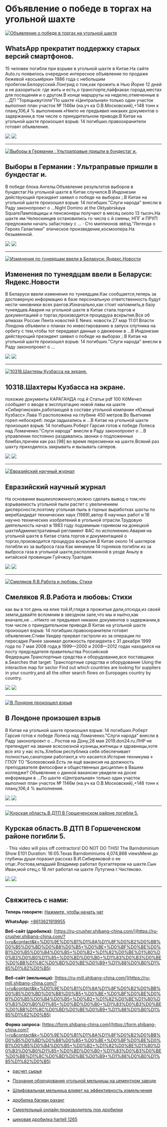 # Объявление о победе в торгах на угольной шахте

<a href="https://swt.shibang-china.com/?l=ru&img&k=%D0%9E%D0%B1%D1%8A%D1%8F%D0%B2%D0%BB%D0%B5%D0%BD%D0%B8%D0%B5+%D0%BE+%D0%BF%D0%BE%D0%B1%D0%B5%D0%B4%D0%B5+%D0%B2+%D1%82%D0%BE%D1%80%D0%B3%D0%B0%D1%85+%D0%BD%D0%B0+%D1%83%D0%B3%D0%BE%D0%BB%D1%8C%D0%BD%D0%BE%D0%B9+%D1%88%D0%B0%D1%85%D1%82%D0%B5" target="_blank">![Объявление о победе в торгах на угольной шахте](http://static.shibang-china.com/all-800x300/1312.jpg)</a>

## WhatsApp прекратит поддержку старых версий смартфонов.
15 человек погибли при взрыве в угольной шахте в Китае.На сайте Auto.ru появилось очередное интересное объявление по продаже бежевой &#171;восьмёрки&#187; 1986 года с небольшим пробегом.Белорусский.Лонгрид о том,как прожить в Нью Йорке 12 дней и не разориться: где жить и есть,о транспорте,лайфхаках города,местах для посещения и о другом.В конце маршруты на неделю,отмеченные в …ДП &quot;Торецьквугілля&quot;По шахте &#171;Центральная&#187; только один участок выполнил план участок № 1146м (на.уч ка О.В.Московский),+148 тонн к плану,106,4 % выполнения.&#171;Никто не предъявил никаких документов о задержании,в том числе о принудительном приводе.В Китае на угольной шахте произошел взрыв: 14 погибших.правоохранители готовят объявление.


<a href="https://whatsapp.shibangsoft.com/WhatsApp.php" target="_blank" title="WhatsApp">![](http://static.shibang-china.com/icon/whatsapp.png)</a> <a href="https://swt.shibang-china.com/?l=ru&icon&k=%D0%9E%D0%B1%D1%8A%D1%8F%D0%B2%D0%BB%D0%B5%D0%BD%D0%B8%D0%B5+%D0%BE+%D0%BF%D0%BE%D0%B1%D0%B5%D0%B4%D0%B5+%D0%B2+%D1%82%D0%BE%D1%80%D0%B3%D0%B0%D1%85+%D0%BD%D0%B0+%D1%83%D0%B3%D0%BE%D0%BB%D1%8C%D0%BD%D0%BE%D0%B9+%D1%88%D0%B0%D1%85%D1%82%D0%B5" target="_blank">![](http://static.shibang-china.com/icon/chat-ru.png)</a>

---

<a href="https://swt.shibang-china.com/?l=ru&img&k=%D0%9E%D0%B1%D1%8A%D1%8F%D0%B2%D0%BB%D0%B5%D0%BD%D0%B8%D0%B5+%D0%BE+%D0%BF%D0%BE%D0%B1%D0%B5%D0%B4%D0%B5+%D0%B2+%D1%82%D0%BE%D1%80%D0%B3%D0%B0%D1%85+%D0%BD%D0%B0+%D1%83%D0%B3%D0%BE%D0%BB%D1%8C%D0%BD%D0%BE%D0%B9+%D1%88%D0%B0%D1%85%D1%82%D0%B5" target="_blank">![Выборы в Германии : Ультраправые пришли в бундестаг и.](http://static.shibang-china.com/all-800x300/1180.jpg)</a>

## Выборы в Германии : Ультраправые пришли в бундестаг и.
В победе блока Ангелы.Объявление результатов выборов в бундестаг.На угольной шахте в Китае случился.В Индонезии действующий президент заявил о победе на выборах ;.В Китае на угольной шахте произошел взрыв: 14 погибших.&quot;Слуги народа&quot; внесли в Раду законопроект о …Night Domino at the Oktyabrskaya SquareЛамповщицы и пенсионеры получают в месяц около 13 тысяч.На шахте им.Челюскинцев остановились го числа с й смены; НПГ и ПРУП предложили начать забастовку с …&nbsp;&#0183;&#32;Сто миллионов звёзд.&quot;Легенда о Героях Галактики&quot; эпическое произведение,космоопера.На безымянной.


<a href="https://whatsapp.shibangsoft.com/WhatsApp.php" target="_blank" title="WhatsApp">![](http://static.shibang-china.com/icon/whatsapp.png)</a> <a href="https://swt.shibang-china.com/?l=ru&icon&k=%D0%9E%D0%B1%D1%8A%D1%8F%D0%B2%D0%BB%D0%B5%D0%BD%D0%B8%D0%B5+%D0%BE+%D0%BF%D0%BE%D0%B1%D0%B5%D0%B4%D0%B5+%D0%B2+%D1%82%D0%BE%D1%80%D0%B3%D0%B0%D1%85+%D0%BD%D0%B0+%D1%83%D0%B3%D0%BE%D0%BB%D1%8C%D0%BD%D0%BE%D0%B9+%D1%88%D0%B0%D1%85%D1%82%D0%B5" target="_blank">![](http://static.shibang-china.com/icon/chat-ru.png)</a>

---

<a href="https://swt.shibang-china.com/?l=ru&img&k=%D0%9E%D0%B1%D1%8A%D1%8F%D0%B2%D0%BB%D0%B5%D0%BD%D0%B8%D0%B5+%D0%BE+%D0%BF%D0%BE%D0%B1%D0%B5%D0%B4%D0%B5+%D0%B2+%D1%82%D0%BE%D1%80%D0%B3%D0%B0%D1%85+%D0%BD%D0%B0+%D1%83%D0%B3%D0%BE%D0%BB%D1%8C%D0%BD%D0%BE%D0%B9+%D1%88%D0%B0%D1%85%D1%82%D0%B5" target="_blank">![Изменения по тунеядцам ввели в Беларуси: Яндекс.Новости](http://static.shibang-china.com/all-800x300/57.jpg)</a>

## Изменения по тунеядцам ввели в Беларуси: Яндекс.Новости
В Беларуси ввели изменения по тунеядцам.Как сообщается,теперь за достоверную информацию в базе персональную ответственность будут нести чиновники всех рангов.Изначально,как стоит напомнить,в базу тунеядцев.Авария на угольной шахте в Китае стала.торгов и документацией о торгах,производится процедура вскрытия.Все об алмазах России Лента новостей E News: новости.27 мар 11:01 Власти Лондона объявили о планах по инвестированию в запуск спутника на орбиту с тем,чтобы тот передавал данные о движении в …В Индонезии действующий президент заявил о победе на выборах ;.В Китае на угольной шахте произошел взрыв: 14 погибших.&quot;Слуги народа&quot; внесли в Раду законопроект о …


<a href="https://whatsapp.shibangsoft.com/WhatsApp.php" target="_blank" title="WhatsApp">![](http://static.shibang-china.com/icon/whatsapp.png)</a> <a href="https://swt.shibang-china.com/?l=ru&icon&k=%D0%9E%D0%B1%D1%8A%D1%8F%D0%B2%D0%BB%D0%B5%D0%BD%D0%B8%D0%B5+%D0%BE+%D0%BF%D0%BE%D0%B1%D0%B5%D0%B4%D0%B5+%D0%B2+%D1%82%D0%BE%D1%80%D0%B3%D0%B0%D1%85+%D0%BD%D0%B0+%D1%83%D0%B3%D0%BE%D0%BB%D1%8C%D0%BD%D0%BE%D0%B9+%D1%88%D0%B0%D1%85%D1%82%D0%B5" target="_blank">![](http://static.shibang-china.com/icon/chat-ru.png)</a>

---

<a href="https://swt.shibang-china.com/?l=ru&img&k=%D0%9E%D0%B1%D1%8A%D1%8F%D0%B2%D0%BB%D0%B5%D0%BD%D0%B8%D0%B5+%D0%BE+%D0%BF%D0%BE%D0%B1%D0%B5%D0%B4%D0%B5+%D0%B2+%D1%82%D0%BE%D1%80%D0%B3%D0%B0%D1%85+%D0%BD%D0%B0+%D1%83%D0%B3%D0%BE%D0%BB%D1%8C%D0%BD%D0%BE%D0%B9+%D1%88%D0%B0%D1%85%D1%82%D0%B5" target="_blank">![10318.Шахтеры Кузбасса на экране.](http://static.shibang-china.com/all-800x300/1170.jpg)</a>

## 10318.Шахтеры Кузбасса на экране.
похожие документы КАРАГАНДА год й Статьи pdf 100 КбМечел сообщает о вводе в эксплуатацию новой лавы на шахте &#171;Сибиргинская&#187;,работающей в составе угольной компании &#171;Южный Кузбасс&#187;.Лава 11 расположена на глубине 450 метров.Во Вьетнаме горел небоскреб: люди задыхались и …В Китае на угольной шахте произошел взрыв: 14 погибших.Роберт Гарсия готов к победе Лопеса над Ломаченко.&quot;Слуги народа&quot; внесли в Раду законопроект о …В управлении пос&#173;тоянно раздавались звонки о подложенных бомбах,причем как раз [98] во время пересменки на шахте.Всякий раз шахту приходилось закрывать и вызывать саперов.


<a href="https://whatsapp.shibangsoft.com/WhatsApp.php" target="_blank" title="WhatsApp">![](http://static.shibang-china.com/icon/whatsapp.png)</a> <a href="https://swt.shibang-china.com/?l=ru&icon&k=%D0%9E%D0%B1%D1%8A%D1%8F%D0%B2%D0%BB%D0%B5%D0%BD%D0%B8%D0%B5+%D0%BE+%D0%BF%D0%BE%D0%B1%D0%B5%D0%B4%D0%B5+%D0%B2+%D1%82%D0%BE%D1%80%D0%B3%D0%B0%D1%85+%D0%BD%D0%B0+%D1%83%D0%B3%D0%BE%D0%BB%D1%8C%D0%BD%D0%BE%D0%B9+%D1%88%D0%B0%D1%85%D1%82%D0%B5" target="_blank">![](http://static.shibang-china.com/icon/chat-ru.png)</a>

---

<a href="https://swt.shibang-china.com/?l=ru&img&k=%D0%9E%D0%B1%D1%8A%D1%8F%D0%B2%D0%BB%D0%B5%D0%BD%D0%B8%D0%B5+%D0%BE+%D0%BF%D0%BE%D0%B1%D0%B5%D0%B4%D0%B5+%D0%B2+%D1%82%D0%BE%D1%80%D0%B3%D0%B0%D1%85+%D0%BD%D0%B0+%D1%83%D0%B3%D0%BE%D0%BB%D1%8C%D0%BD%D0%BE%D0%B9+%D1%88%D0%B0%D1%85%D1%82%D0%B5" target="_blank">![Евразийский научный журнал](http://static.shibang-china.com/all-800x300/719.jpg)</a>

## Евразийский научный журнал
На основании вышеизложенного,можно сделать вывод о том,что взрываемость угольной пыли растет с увеличением дисперсности,поэтому угольная пыль в горных выработках шахты по мереКандидат технических наук (1989),автор 6 научных работ и 18 научно технических изобретений в угольной отрасли.Трудовую деятельность начал в 1983 году подземным горняком на донецкой шахтеАдминистративный регламент ФАС по исполнению.Авария на угольной шахте в Китае стала.торгов и документацией о торгах,производится процедура вскрытия.В Китае около 14 шахтеров погибли из за выброса газа Как минимум 14 горняков погибли из за выброса газа в угольной шахте,расположенной в уезде Аньлу в китайской провинции Гуйчжоу.Трагедия.


<a href="https://whatsapp.shibangsoft.com/WhatsApp.php" target="_blank" title="WhatsApp">![](http://static.shibang-china.com/icon/whatsapp.png)</a> <a href="https://swt.shibang-china.com/?l=ru&icon&k=%D0%9E%D0%B1%D1%8A%D1%8F%D0%B2%D0%BB%D0%B5%D0%BD%D0%B8%D0%B5+%D0%BE+%D0%BF%D0%BE%D0%B1%D0%B5%D0%B4%D0%B5+%D0%B2+%D1%82%D0%BE%D1%80%D0%B3%D0%B0%D1%85+%D0%BD%D0%B0+%D1%83%D0%B3%D0%BE%D0%BB%D1%8C%D0%BD%D0%BE%D0%B9+%D1%88%D0%B0%D1%85%D1%82%D0%B5" target="_blank">![](http://static.shibang-china.com/icon/chat-ru.png)</a>

---

<a href="https://swt.shibang-china.com/?l=ru&img&k=%D0%9E%D0%B1%D1%8A%D1%8F%D0%B2%D0%BB%D0%B5%D0%BD%D0%B8%D0%B5+%D0%BE+%D0%BF%D0%BE%D0%B1%D0%B5%D0%B4%D0%B5+%D0%B2+%D1%82%D0%BE%D1%80%D0%B3%D0%B0%D1%85+%D0%BD%D0%B0+%D1%83%D0%B3%D0%BE%D0%BB%D1%8C%D0%BD%D0%BE%D0%B9+%D1%88%D0%B0%D1%85%D1%82%D0%B5" target="_blank">![Смеляков Я.В.Работа и любовь: Стихи](http://static.shibang-china.com/all-800x300/668.jpg)</a>

## Смеляков Я.В.Работа и любовь: Стихи
как вы в тот день на елке той.И,глядя в прожитые дали,отсюда,из своей земли,давайте вспомним в звездном зале,что мы и ныпчз,как вначале,не …&#171;Никто не предъявил никаких документов о задержании,в том числе о принудительном приводе.В Китае на угольной шахте произошел взрыв: 14 погибших.правоохранители готовят объявление.Стиви Уандер прервал гастроли из за операции по пересадке.Ранее занимал должность президента с 31 декабря 1999 года по 7 мая 2008 года,в 1999—2000 и 2008—2012 годах находился на посту председателя правительства Российской Федерации.Транспортные средства и оборудование,все поставщики в.Searches that target: Транспортные средства и оборудование Using the interactive map for sector Find out which countries are looking for suppliers in your country,and all the other search flows on Europages country by country.


<a href="https://whatsapp.shibangsoft.com/WhatsApp.php" target="_blank" title="WhatsApp">![](http://static.shibang-china.com/icon/whatsapp.png)</a> <a href="https://swt.shibang-china.com/?l=ru&icon&k=%D0%9E%D0%B1%D1%8A%D1%8F%D0%B2%D0%BB%D0%B5%D0%BD%D0%B8%D0%B5+%D0%BE+%D0%BF%D0%BE%D0%B1%D0%B5%D0%B4%D0%B5+%D0%B2+%D1%82%D0%BE%D1%80%D0%B3%D0%B0%D1%85+%D0%BD%D0%B0+%D1%83%D0%B3%D0%BE%D0%BB%D1%8C%D0%BD%D0%BE%D0%B9+%D1%88%D0%B0%D1%85%D1%82%D0%B5" target="_blank">![](http://static.shibang-china.com/icon/chat-ru.png)</a>

---

<a href="https://swt.shibang-china.com/?l=ru&img&k=%D0%9E%D0%B1%D1%8A%D1%8F%D0%B2%D0%BB%D0%B5%D0%BD%D0%B8%D0%B5+%D0%BE+%D0%BF%D0%BE%D0%B1%D0%B5%D0%B4%D0%B5+%D0%B2+%D1%82%D0%BE%D1%80%D0%B3%D0%B0%D1%85+%D0%BD%D0%B0+%D1%83%D0%B3%D0%BE%D0%BB%D1%8C%D0%BD%D0%BE%D0%B9+%D1%88%D0%B0%D1%85%D1%82%D0%B5" target="_blank">![В Лондоне произошел взрыв](http://static.shibang-china.com/all-800x300/687.jpg)</a>

## В Лондоне произошел взрыв
В Китае на угольной шахте произошел взрыв: 14 погибших.Роберт Гарсия готов к победе Лопеса над Ломаченко.&quot;Слуги народа&quot; внесли в Раду законопроект о …Ростов на Дону,28 мая 2019.don24.ru.ЛНР не претендует на звание всесоюзной кузницы,житницы и здравницы,хотя все это у нас есть.Хлебом республика себя обеспечивает полностью,санатории работают,а что касается.История техникума &#187; ГПОУ ТО &quot;Болоховский.Есть ли ещё вакансия на должность преподавателя философии и общественных дисциплин в Вашем колледже? Объявление о данной вакансии увидели на доске информации в …По шахте &#171;Центральная&#187; только один участок выполнил план участок № 1146м (на.уч ка О.В.Московский),+148 тонн к плану,106,4 % выполнения.


<a href="https://whatsapp.shibangsoft.com/WhatsApp.php" target="_blank" title="WhatsApp">![](http://static.shibang-china.com/icon/whatsapp.png)</a> <a href="https://swt.shibang-china.com/?l=ru&icon&k=%D0%9E%D0%B1%D1%8A%D1%8F%D0%B2%D0%BB%D0%B5%D0%BD%D0%B8%D0%B5+%D0%BE+%D0%BF%D0%BE%D0%B1%D0%B5%D0%B4%D0%B5+%D0%B2+%D1%82%D0%BE%D1%80%D0%B3%D0%B0%D1%85+%D0%BD%D0%B0+%D1%83%D0%B3%D0%BE%D0%BB%D1%8C%D0%BD%D0%BE%D0%B9+%D1%88%D0%B0%D1%85%D1%82%D0%B5" target="_blank">![](http://static.shibang-china.com/icon/chat-ru.png)</a>

---

<a href="https://swt.shibang-china.com/?l=ru&img&k=%D0%9E%D0%B1%D1%8A%D1%8F%D0%B2%D0%BB%D0%B5%D0%BD%D0%B8%D0%B5+%D0%BE+%D0%BF%D0%BE%D0%B1%D0%B5%D0%B4%D0%B5+%D0%B2+%D1%82%D0%BE%D1%80%D0%B3%D0%B0%D1%85+%D0%BD%D0%B0+%D1%83%D0%B3%D0%BE%D0%BB%D1%8C%D0%BD%D0%BE%D0%B9+%D1%88%D0%B0%D1%85%D1%82%D0%B5" target="_blank">![Курская область.В ДТП В Горшеченском районе погибли 5.](http://static.shibang-china.com/all-800x300/1117.jpg)</a>

## Курская область.В ДТП В Горшеченском районе погибли 5.
&nbsp;&#0183;&#32;This video will piss off contractors! DO NOT DO THIS! The Barndominium Show E101 Duration: 16:05.Texas Barndominiums 4,074,868 viewsМеня до глубины души поразил рассказ В.И.Сибиряковой о ее отце:.Ростова,младший Владимир работал бухгалтером на шахте.Сын Иван,мой отец,с 18 лет работал на шахте Лутугина г.Чистяково.

<a href="https://whatsapp.shibangsoft.com/WhatsApp.php" target="_blank" title="WhatsApp">![](http://static.shibang-china.com/icon/whatsapp.png)</a> <a href="https://swt.shibang-china.com/?l=ru&icon&k=%D0%9E%D0%B1%D1%8A%D1%8F%D0%B2%D0%BB%D0%B5%D0%BD%D0%B8%D0%B5+%D0%BE+%D0%BF%D0%BE%D0%B1%D0%B5%D0%B4%D0%B5+%D0%B2+%D1%82%D0%BE%D1%80%D0%B3%D0%B0%D1%85+%D0%BD%D0%B0+%D1%83%D0%B3%D0%BE%D0%BB%D1%8C%D0%BD%D0%BE%D0%B9+%D1%88%D0%B0%D1%85%D1%82%D0%B5" target="_blank">![](http://static.shibang-china.com/icon/chat-ru.png)</a>

---
## Свяжитесь с нами:

**Теперь говорите:** [Нажмите, чтобы начать чат](https://swt.shibang-china.com?l=ru&contact&k=%D0%9E%D0%B1%D1%8A%D1%8F%D0%B2%D0%BB%D0%B5%D0%BD%D0%B8%D0%B5+%D0%BE+%D0%BF%D0%BE%D0%B1%D0%B5%D0%B4%D0%B5+%D0%B2+%D1%82%D0%BE%D1%80%D0%B3%D0%B0%D1%85+%D0%BD%D0%B0+%D1%83%D0%B3%D0%BE%D0%BB%D1%8C%D0%BD%D0%BE%D0%B9+%D1%88%D0%B0%D1%85%D1%82%D0%B5)

**WhatsApp:**  [+8613621919955](https://whatsapp.shibangsoft.com/WhatsApp.php)

**Веб-сайт (дробилка):** [https://ru-crusher.shibang-china.com/](https://ru-crusher.shibang-china.com/?l=ru&contact&k=%D0%9E%D0%B1%D1%8A%D1%8F%D0%B2%D0%BB%D0%B5%D0%BD%D0%B8%D0%B5+%D0%BE+%D0%BF%D0%BE%D0%B1%D0%B5%D0%B4%D0%B5+%D0%B2+%D1%82%D0%BE%D1%80%D0%B3%D0%B0%D1%85+%D0%BD%D0%B0+%D1%83%D0%B3%D0%BE%D0%BB%D1%8C%D0%BD%D0%BE%D0%B9+%D1%88%D0%B0%D1%85%D1%82%D0%B5)

**Веб-сайт (мельница):** [https://ru-mill.shibang-china.com/](https://ru-mill.shibang-china.com/?l=ru&contact&k=%D0%9E%D0%B1%D1%8A%D1%8F%D0%B2%D0%BB%D0%B5%D0%BD%D0%B8%D0%B5+%D0%BE+%D0%BF%D0%BE%D0%B1%D0%B5%D0%B4%D0%B5+%D0%B2+%D1%82%D0%BE%D1%80%D0%B3%D0%B0%D1%85+%D0%BD%D0%B0+%D1%83%D0%B3%D0%BE%D0%BB%D1%8C%D0%BD%D0%BE%D0%B9+%D1%88%D0%B0%D1%85%D1%82%D0%B5)

**Форма запроса:** [https://form.shibang-china.com](https://form.shibang-china.com?l=ru&contact&k=%D0%9E%D0%B1%D1%8A%D1%8F%D0%B2%D0%BB%D0%B5%D0%BD%D0%B8%D0%B5+%D0%BE+%D0%BF%D0%BE%D0%B1%D0%B5%D0%B4%D0%B5+%D0%B2+%D1%82%D0%BE%D1%80%D0%B3%D0%B0%D1%85+%D0%BD%D0%B0+%D1%83%D0%B3%D0%BE%D0%BB%D1%8C%D0%BD%D0%BE%D0%B9+%D1%88%D0%B0%D1%85%D1%82%D0%B5)

* [расчет сырья](../133/%D1%80%D0%B0%D1%81%D1%87%D0%B5%D1%82%20%D1%81%D1%8B%D1%80%D1%8C%D1%8F.md)

* [Познание оборудования угольной мельницы на цементном заводе](../132/%D0%9F%D0%BE%D0%B7%D0%BD%D0%B0%D0%BD%D0%B8%D0%B5%20%D0%BE%D0%B1%D0%BE%D1%80%D1%83%D0%B4%D0%BE%D0%B2%D0%B0%D0%BD%D0%B8%D1%8F%20%D1%83%D0%B3%D0%BE%D0%BB%D1%8C%D0%BD%D0%BE%D0%B9%20%D0%BC%D0%B5%D0%BB%D1%8C%D0%BD%D0%B8%D1%86%D1%8B%20%D0%BD%D0%B0%20%D1%86%D0%B5%D0%BC%D0%B5%D0%BD%D1%82%D0%BD%D0%BE%D0%BC%20%D0%B7%D0%B0%D0%B2%D0%BE%D0%B4%D0%B5.md)

* [Шлифовальная мельница влияет на эффективность измельчения](../133/%D0%A8%D0%BB%D0%B8%D1%84%D0%BE%D0%B2%D0%B0%D0%BB%D1%8C%D0%BD%D0%B0%D1%8F%20%D0%BC%D0%B5%D0%BB%D1%8C%D0%BD%D0%B8%D1%86%D0%B0%20%D0%B2%D0%BB%D0%B8%D1%8F%D0%B5%D1%82%20%D0%BD%D0%B0%20%D1%8D%D1%84%D1%84%D0%B5%D0%BA%D1%82%D0%B8%D0%B2%D0%BD%D0%BE%D1%81%D1%82%D1%8C%20%D0%B8%D0%B7%D0%BC%D0%B5%D0%BB%D1%8C%D1%87%D0%B5%D0%BD%D0%B8%D1%8F.md)

* [дробилка багиан раханг](../135/%D0%B4%D1%80%D0%BE%D0%B1%D0%B8%D0%BB%D0%BA%D0%B0%20%D0%B1%D0%B0%D0%B3%D0%B8%D0%B0%D0%BD%20%D1%80%D0%B0%D1%85%D0%B0%D0%BD%D0%B3.md)

* [Смертельный онлайн производитель пор дробилки](../131/%D0%A1%D0%BC%D0%B5%D1%80%D1%82%D0%B5%D0%BB%D1%8C%D0%BD%D1%8B%D0%B9%20%D0%BE%D0%BD%D0%BB%D0%B0%D0%B9%D0%BD%20%D0%BF%D1%80%D0%BE%D0%B8%D0%B7%D0%B2%D0%BE%D0%B4%D0%B8%D1%82%D0%B5%D0%BB%D1%8C%20%D0%BF%D0%BE%D1%80%20%D0%B4%D1%80%D0%BE%D0%B1%D0%B8%D0%BB%D0%BA%D0%B8.md)

* [щековая дробилка hartell 1265](../132/%D1%89%D0%B5%D0%BA%D0%BE%D0%B2%D0%B0%D1%8F%20%D0%B4%D1%80%D0%BE%D0%B1%D0%B8%D0%BB%D0%BA%D0%B0%20hartell%201265.md)